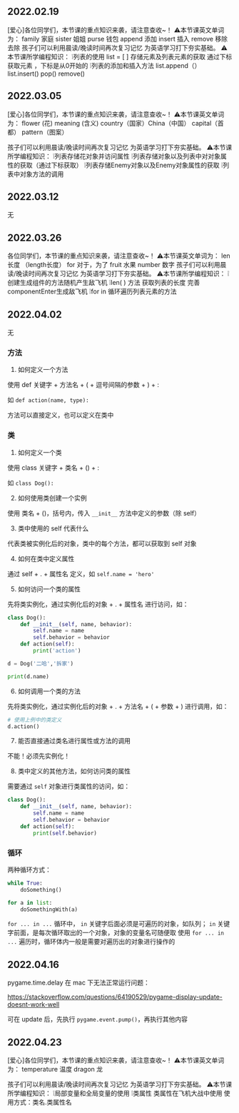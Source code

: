 ## 2022.02.19

[爱心]各位同学们，本节课的重点知识来袭，请注意查收~！
⚠本节课英文单词为：
family 家庭 sister 姐姐
purse 钱包
append 添加 insert 插入
remove  移除  去除
孩子们可以利用晨读/晚读时间再次复习记忆
为英语学习打下夯实基础。
⚠本节课所学编程知识：
❕列表的使用 list = [ ] 存储元素及列表元素的获取
通过下标获取元素 ，下标是从0开始的
❕列表的添加和插入方法 list.append（） list.insert() pop() remove()

## 2022.03.05

[爱心]各位同学们，本节课的重点知识来袭，请注意查收~！
⚠本节课英文单词为：
flower (花)        meaning (含义)
country（国家）China（中国）
capital（首都） pattern（图案）

孩子们可以利用晨读/晚读时间再次复习记忆
为英语学习打下夯实基础。
⚠本节课所学编程知识：
❕列表存储花对象并访问属性
❕列表存储对象以及列表中对对象属性的获取（通过下标获取）
❕列表存储Enemy对象以及Enemy对象属性的获取
❕列表中对象方法的调用

## 2022.03.12

无

## 2022.03.26

各位同学们，本节课的重点知识来袭，请注意查收~！
⚠本节课英文单词为：
len 长度 （length长度）
for  对于，为了
fruit 水果
number  数字
孩子们可以利用晨读/晚读时间再次复习记忆
为英语学习打下夯实基础。
⚠本节课所学编程知识：
❕创建生成组件的方法随机产生敌飞机
❕len( ) 方法 获取列表的长度
完善componentEnter生成敌飞机
❕for in 循环遍历列表元素的方法

## 2022.04.02

无

### 方法

1. 如何定义一个方法

使用 def 关键字 + 方法名 + ( + 逗号间隔的参数 + ) + :

如 `def action(name, type):`

方法可以直接定义，也可以定义在类中

### 类

1. 如何定义一个类

使用 class 关键字 + 类名 + () + :

如 `class Dog():`

2. 如何使用类创建一个实例

使用 类名 + ()，括号内，传入 `__init__` 方法中定义的参数（除 self）

3. 类中使用的 self 代表什么

代表类被实例化后的对象，类中的每个方法，都可以获取到 self 对象

4. 如何在类中定义属性

通过 self + . + 属性名 定义，如 `self.name = 'hero'`

5. 如何访问一个类的属性

先将类实例化，通过实例化后的对象 + . + 属性名 进行访问，如：

```python
class Dog():
    def __init__(self, name, behavior):
        self.name = name
        self.behavior = behavior
    def action(self):
        print('action')

d = Dog('二哈','拆家')

print(d.name)
```

6. 如何调用一个类的方法

先将类实例化，通过实例化后的对象 + . + 方法名 + ( + 参数 + ) 进行调用，如：

```python
# 使用上例中的类定义
d.action()
```

7. 能否直接通过类名进行属性或方法的调用

不能！必须先实例化！

8. 类中定义的其他方法，如何访问类的属性

需要通过 `self` 对象进行类属性的访问，如：

```python
class Dog():
    def __init__(self, name, behavior):
        self.name = name
        self.behavior = behavior
    def action(self):
        print(self.behavior)
```

### 循环

两种循环方式：

```python
while True:
    doSomething()
```

```python
for a in list:
    doSomethingWith(a)
```

`for ... in ...` 循环中，
`in` 关键字后面必须是可遍历的对象，如队列；
`in` 关键字前面，是每次循环取出的一个对象，对象的变量名可随便取
使用 `for ... in ...` 遍历时，循环体内一般是需要对遍历出的对象进行操作的

## 2022.04.16

pygame.time.delay 在 mac 下无法正常运行问题：

https://stackoverflow.com/questions/64190529/pygame-display-update-doesnt-work-well

可在 update 后，先执行 `pygame.event.pump()`，再执行其他内容

## 2022.04.23

[爱心]各位同学们，本节课的重点知识来袭，请注意查收~！
⚠本节课英文单词为：
temperature 温度
dragon 龙 

孩子们可以利用晨读/晚读时间再次复习记忆
为英语学习打下夯实基础。
⚠本节课所学编程知识：
❕局部变量和全局变量的使用
❕类属性 类属性在飞机大战中使用
使用方式：类名.类属性名